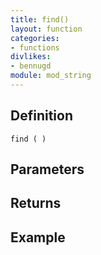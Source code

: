 ```yaml
---
title: find()
layout: function
categories:
- functions
divlikes:
- bennugd
module: mod_string
---
```


## Definition

    find ( )

## Parameters

## Returns

## Example
